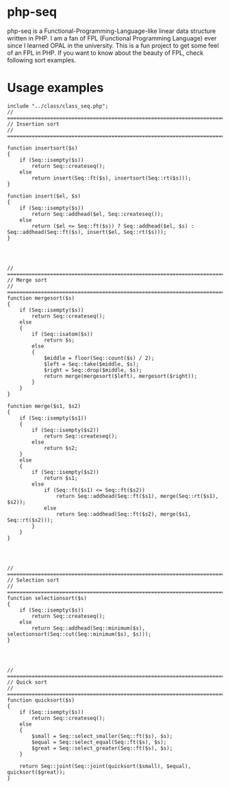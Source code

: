 # php-seq

php-seq is a Functional-Programming-Language-like linear data structure written
in PHP. I am a fan of FPL (Functional Programming Language) ever since I
learned OPAL in the university. This is a fun project to get some feel of an
FPL in PHP. If you want to know about the beauty of FPL, check following sort
examples. 

# Usage examples

	include "../class/class_seq.php";
    // ==================================================================================
    // Insertion sort
    // ==================================================================================

	function insertsort($s)
	{
		if (Seq::isempty($s))
			return Seq::createseq();
		else
			return insert(Seq::ft($s), insertsort(Seq::rt($s)));
	}

	function insert($el, $s)
	{
		if (Seq::isempty($s))
			return Seq::addhead($el, Seq::createseq());
		else
			return ($el <= Seq::ft($s)) ? Seq::addhead($el, $s) : Seq::addhead(Seq::ft($s), insert($el, Seq::rt($s)));
	}




    // ==================================================================================
    // Merge sort
    // ==================================================================================
	function mergesort($s)
	{
		if (Seq::isempty($s))
			return Seq::createseq();
		else
		{
			if (Seq::isatom($s))
				return $s;
			else
			{
				$middle = floor(Seq::count($s) / 2);
				$left = Seq::take($middle, $s);
				$right = Seq::drop($middle, $s);
				return merge(mergesort($left), mergesort($right));
			}
		}
	}

	function merge($s1, $s2)
	{
		if (Seq::isempty($s1))
		{
			if (Seq::isempty($s2))
				return Seq::createseq();
			else
				return $s2;
		}
		else
		{
			if (Seq::isempty($s2))
				return $s1;
			else
				if (Seq::ft($s1) <= Seq::ft($s2))
					return Seq::addhead(Seq::ft($s1), merge(Seq::rt($s1), $s2));
				else
					return Seq::addhead(Seq::ft($s2), merge($s1, Seq::rt($s2)));
			}
		}
	}
	
	
	
	
    // ==================================================================================
    // Selection sort
    // ==================================================================================
	function selectionsort($s)
	{
		if (Seq::isempty($s))
			return Seq::createseq();
		else
			return Seq::addhead(Seq::minimum($s), selectionsort(Seq::cut(Seq::minimum($s), $s)));
	}
	
	
	
	
    // ==================================================================================
    // Quick sort
    // ==================================================================================
	function quicksort($s)
	{
		if (Seq::isempty($s))
			return Seq::createseq();
		else
		{
			$small = Seq::select_smaller(Seq::ft($s), $s);
			$equal = Seq::select_equal(Seq::ft($s), $s);
			$great = Seq::select_greater(Seq::ft($s), $s);
		}

		return Seq::joint(Seq::joint(quicksort($small), $equal), quicksort($great));
	}
